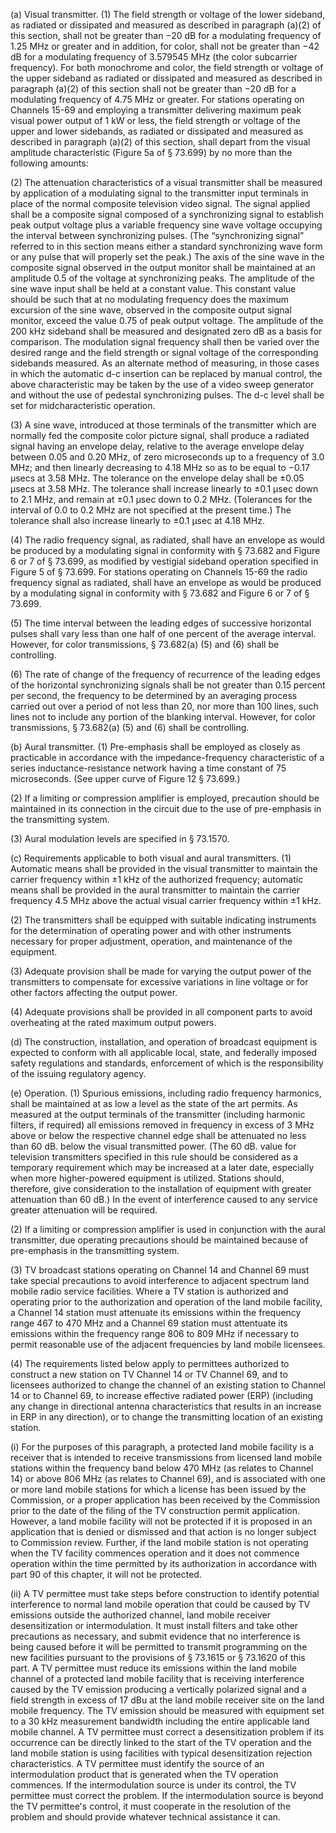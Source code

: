 (a) Visual transmitter. (1) The field strength or voltage of the lower sideband, as radiated or dissipated and measured as described in paragraph (a)(2) of this section, shall not be greater than −20 dB for a modulating frequency of 1.25 MHz or greater and in addition, for color, shall not be greater than −42 dB for a modulating frequency of 3.579545 MHz (the color subcarrier frequency). For both monochrome and color, the field strength or voltage of the upper sideband as radiated or dissipated and measured as described in paragraph (a)(2) of this section shall not be greater than −20 dB for a modulating frequency of 4.75 MHz or greater. For stations operating on Channels 15-69 and employing a transmitter delivering maximum peak visual power output of 1 kW or less, the field strength or voltage of the upper and lower sidebands, as radiated or dissipated and measured as described in paragraph (a)(2) of this section, shall depart from the visual amplitude characteristic (Figure 5a of § 73.699) by no more than the following amounts:
              

(2) The attenuation characteristics of a visual transmitter shall be measured by application of a modulating signal to the transmitter input terminals in place of the normal composite television video signal. The signal applied shall be a composite signal composed of a synchronizing signal to establish peak output voltage plus a variable frequency sine wave voltage occupying the interval between synchronizing pulses. (The “synchronizing signal” referred to in this section means either a standard synchronizing wave form or any pulse that will properly set the peak.) The axis of the sine wave in the composite signal observed in the output monitor shall be maintained at an amplitude 0.5 of the voltage at synchronizing peaks. The amplitude of the sine wave input shall be held at a constant value. This constant value should be such that at no modulating frequency does the maximum excursion of the sine wave, observed in the composite output signal monitor, exceed the value 0.75 of peak output voltage. The amplitude of the 200 kHz sideband shall be measured and designated zero dB as a basis for comparison. The modulation signal frequency shall then be varied over the desired range and the field strength or signal voltage of the corresponding sidebands measured. As an alternate method of measuring, in those cases in which the automatic d-c insertion can be replaced by manual control, the above characteristic may be taken by the use of a video sweep generator and without the use of pedestal synchronizing pulses. The d-c level shall be set for midcharacteristic operation.

(3) A sine wave, introduced at those terminals of the transmitter which are normally fed the composite color picture signal, shall produce a radiated signal having an envelope delay, relative to the average envelope delay between 0.05 and 0.20 MHz, of zero microseconds up to a frequency of 3.0 MHz; and then linearly decreasing to 4.18 MHz so as to be equal to −0.17 µsecs at 3.58 MHz. The tolerance on the envelope delay shall be ±0.05 µsecs at 3.58 MHz. The tolerance shall increase linearly to ±0.1 µsec down to 2.1 MHz, and remain at ±0.1 µsec down to 0.2 MHz. (Tolerances for the interval of 0.0 to 0.2 MHz are not specified at the present time.) The tolerance shall also increase linearly to ±0.1 µsec at 4.18 MHz.

(4) The radio frequency signal, as radiated, shall have an envelope as would be produced by a modulating signal in conformity with § 73.682 and Figure 6 or 7 of § 73.699, as modified by vestigial sideband operation specified in Figure 5 of § 73.699. For stations operating on Channels 15-69 the radio frequency signal as radiated, shall have an envelope as would be produced by a modulating signal in conformity with § 73.682 and Figure 6 or 7 of § 73.699.

(5) The time interval between the leading edges of successive horizontal pulses shall vary less than one half of one percent of the average interval. However, for color transmissions, § 73.682(a) (5) and (6) shall be controlling.

(6) The rate of change of the frequency of recurrence of the leading edges of the horizontal synchronizing signals shall be not greater than 0.15 percent per second, the frequency to be determined by an averaging process carried out over a period of not less than 20, nor more than 100 lines, such lines not to include any portion of the blanking interval. However, for color transmissions, § 73.682(a) (5) and (6) shall be controlling.

(b) Aural transmitter. (1) Pre-emphasis shall be employed as closely as practicable in accordance with the impedance-frequency characteristic of a series inductance-resistance network having a time constant of 75 microseconds. (See upper curve of Figure 12 § 73.699.)

(2) If a limiting or compression amplifier is employed, precaution should be maintained in its connection in the circuit due to the use of pre-emphasis in the transmitting system.

(3) Aural modulation levels are specified in § 73.1570.

(c) Requirements applicable to both visual and aural transmitters. (1) Automatic means shall be provided in the visual transmitter to maintain the carrier frequency within ±1 kHz of the authorized frequency; automatic means shall be provided in the aural transmitter to maintain the carrier frequency 4.5 MHz above the actual visual carrier frequency within ±1 kHz.

(2) The transmitters shall be equipped with suitable indicating instruments for the determination of operating power and with other instruments necessary for proper adjustment, operation, and maintenance of the equipment.

(3) Adequate provision shall be made for varying the output power of the transmitters to compensate for excessive variations in line voltage or for other factors affecting the output power.

(4) Adequate provisions shall be provided in all component parts to avoid overheating at the rated maximum output powers.

(d) The construction, installation, and operation of broadcast equipment is expected to conform with all applicable local, state, and federally imposed safety regulations and standards, enforcement of which is the responsibility of the issuing regulatory agency.

(e) Operation. (1) Spurious emissions, including radio frequency harmonics, shall be maintained at as low a level as the state of the art permits. As measured at the output terminals of the transmitter (including harmonic filters, if required) all emissions removed in frequency in excess of 3 MHz above or below the respective channel edge shall be attenuated no less than 60 dB. below the visual transmitted power. (The 60 dB. value for television transmitters specified in this rule should be considered as a temporary requirement which may be increased at a later date, especially when more higher-powered equipment is utilized. Stations should, therefore, give consideration to the installation of equipment with greater attenuation than 60 dB.) In the event of interference caused to any service greater attenuation will be required.

(2) If a limiting or compression amplifier is used in conjunction with the aural transmitter, due operating precautions should be maintained because of pre-emphasis in the transmitting system.

(3) TV broadcast stations operating on Channel 14 and Channel 69 must take special precautions to avoid interference to adjacent spectrum land mobile radio service facilities. Where a TV station is authorized and operating prior to the authorization and operation of the land mobile facility, a Channel 14 station must attenuate its emissions within the frequency range 467 to 470 MHz and a Channel 69 station must attentuate its emissions within the frequency range 806 to 809 MHz if necessary to permit reasonable use of the adjacent frequencies by land mobile licensees.

(4) The requirements listed below apply to permittees authorized to construct a new station on TV Channel 14 or TV Channel 69, and to licensees authorized to change the channel of an existing station to Channel 14 or to Channel 69, to increase effective radiated power (ERP) (including any change in directional antenna characteristics that results in an increase in ERP in any direction), or to change the transmitting location of an existing station.

(i) For the purposes of this paragraph, a protected land mobile facility is a receiver that is intended to receive transmissions from licensed land mobile stations within the frequency band below 470 MHz (as relates to Channel 14) or above 806 MHz (as relates to Channel 69), and is associated with one or more land mobile stations for which a license has been issued by the Commission, or a proper application has been received by the Commission prior to the date of the filing of the TV construction permit application. However, a land mobile facility will not be protected if it is proposed in an application that is denied or dismissed and that action is no longer subject to Commission review. Further, if the land mobile station is not operating when the TV facility commences operation and it does not commence operation within the time permitted by its authorization in accordance with part 90 of this chapter, it will not be protected.

(ii) A TV permittee must take steps before construction to identify potential interference to normal land mobile operation that could be caused by TV emissions outside the authorized channel, land mobile receiver desensitization or intermodulation. It must install filters and take other precautions as necessary, and submit evidence that no interference is being caused before it will be permitted to transmit programming on the new facilities pursuant to the provisions of § 73.1615 or § 73.1620 of this part. A TV permittee must reduce its emissions within the land mobile channel of a protected land mobile facility that is receiving interference caused by the TV emission producing a vertically polarized signal and a field strength in excess of 17 dBu at the land mobile receiver site on the land mobile frequency. The TV emission should be measured with equipment set to a 30 kHz measurement bandwidth including the entire applicable land mobile channel. A TV permittee must correct a desensitization problem if its occurrence can be directly linked to the start of the TV operation and the land mobile station is using facilities with typical desensitization rejection characteristics. A TV permittee must identify the source of an intermodulation product that is generated when the TV operation commences. If the intermodulation source is under its control, the TV permittee must correct the problem. If the intermodulation source is beyond the TV permittee's control, it must cooperate in the resolution of the problem and should provide whatever technical assistance it can.

